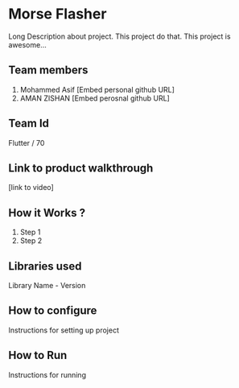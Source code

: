 # Morse Flasher
Long Description about project. This project do that. This project is awesome...

## Team members
1. Mohammed Asif [Embed personal github URL]
2. AMAN ZISHAN [Embed perosnal github URL]

## Team Id
Flutter / 70

## Link to product walkthrough
[link to video]

## How it Works ?
1. Step 1
2. Step 2

## Libraries used
Library Name - Version

## How to configure
Instructions for setting up project

## How to Run
Instructions for running
